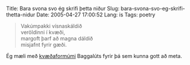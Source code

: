 Title: Bara svona svo ég skrifi þetta niður
Slug: bara-svona-svo-eg-skrifi-thetta-nidur
Date: 2005-04-27 17:00:52
Lang: is
Tags: poetry

> Vakúmpakki vísnaskáldið  
> veröldinni í kvæði,  
> margoft þarf að magna dáldið  
> misjafnt fyrir gæði.

Ég mæli með [kvæðaformúmi][1] Baggalúts fyrir þá sem kunna gott að meta.

[1]: http://www.baggalutur.is/viewforum.php?f=2